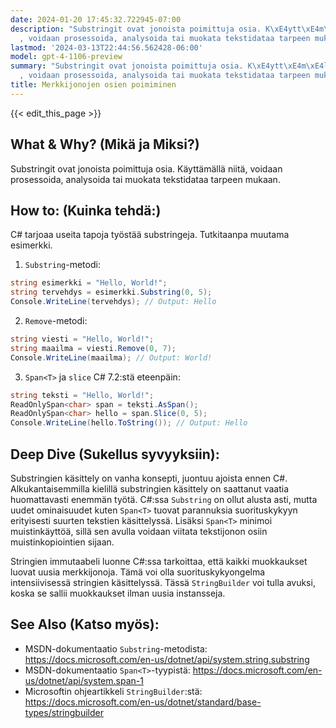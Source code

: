 ```yaml
---
date: 2024-01-20 17:45:32.722945-07:00
description: "Substringit ovat jonoista poimittuja osia. K\xE4ytt\xE4m\xE4ll\xE4 niit\xE4\
  , voidaan prosessoida, analysoida tai muokata tekstidataa tarpeen mukaan."
lastmod: '2024-03-13T22:44:56.562428-06:00'
model: gpt-4-1106-preview
summary: "Substringit ovat jonoista poimittuja osia. K\xE4ytt\xE4m\xE4ll\xE4 niit\xE4\
  , voidaan prosessoida, analysoida tai muokata tekstidataa tarpeen mukaan."
title: Merkkijonojen osien poimiminen
---
```


{{< edit_this_page >}}

## What & Why? (Mikä ja Miksi?)
Substringit ovat jonoista poimittuja osia. Käyttämällä niitä, voidaan prosessoida, analysoida tai muokata tekstidataa tarpeen mukaan.

## How to: (Kuinka tehdä:)
C# tarjoaa useita tapoja työstää substringeja. Tutkitaanpa muutama esimerkki.

1. `Substring`-metodi:

```C#
string esimerkki = "Hello, World!";
string tervehdys = esimerkki.Substring(0, 5);
Console.WriteLine(tervehdys); // Output: Hello
```

2. `Remove`-metodi:

```C#
string viesti = "Hello, World!";
string maailma = viesti.Remove(0, 7);
Console.WriteLine(maailma); // Output: World!
```

3. `Span<T>` ja `slice` C# 7.2:stä eteenpäin:

```C#
string teksti = "Hello, World!";
ReadOnlySpan<char> span = teksti.AsSpan();
ReadOnlySpan<char> hello = span.Slice(0, 5);
Console.WriteLine(hello.ToString()); // Output: Hello
```

## Deep Dive (Sukellus syvyyksiin):
Substringien käsittely on vanha konsepti, juontuu ajoista ennen C#. Alkukantaisemmilla kielillä substringien käsittely on saattanut vaatia huomattavasti enemmän työtä. C#:ssa `Substring` on ollut alusta asti, mutta uudet ominaisuudet kuten `Span<T>` tuovat parannuksia suorituskykyyn erityisesti suurten tekstien käsittelyssä. Lisäksi `Span<T>` minimoi muistinkäyttöä, sillä sen avulla voidaan viitata tekstijonon osiin muistinkopiointien sijaan.

Stringien immutaabeli luonne C#:ssa tarkoittaa, että kaikki muokkaukset luovat uusia merkkijonoja. Tämä voi olla suorituskykyongelma intensiivisessä stringien käsittelyssä. Tässä `StringBuilder` voi tulla avuksi, koska se sallii muokkaukset ilman uusia instansseja.

## See Also (Katso myös):
- MSDN-dokumentaatio `Substring`-metodista: https://docs.microsoft.com/en-us/dotnet/api/system.string.substring
- MSDN-dokumentaatio `Span<T>`-tyypistä: https://docs.microsoft.com/en-us/dotnet/api/system.span-1
- Microsoftin ohjeartikkeli `StringBuilder`:stä: https://docs.microsoft.com/en-us/dotnet/standard/base-types/stringbuilder
